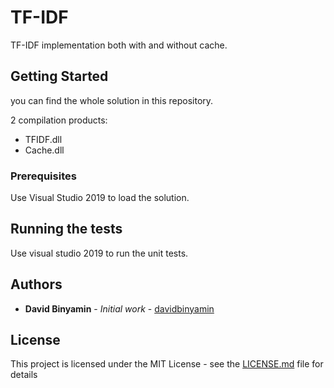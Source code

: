 # TF-IDF
TF-IDF implementation both with and without cache.

## Getting Started

you can find the whole solution in this repository.

2 compilation products:
 * TFIDF.dll
 * Cache.dll

### Prerequisites
Use Visual Studio 2019 to load the solution.


## Running the tests

Use visual studio 2019 to run the unit tests.


## Authors

* **David Binyamin** - *Initial work* - [davidbinyamin](https://github.com/davidbinyamin)


## License

This project is licensed under the MIT License - see the [LICENSE.md](LICENSE.md) file for details

